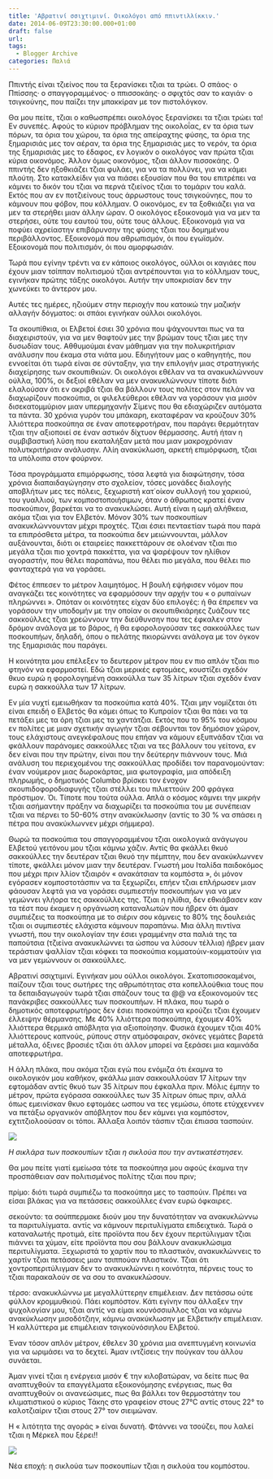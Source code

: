 ```yaml
---
title: 'Αβρατινί σσιχτιμινί. Οικολόγοι από ππιντιλλίκκιν.'
date: 2014-06-09T23:30:00.000+01:00
draft: false
url: 
tags:
  - Blogger Archive
categories: Παλιά
---
```


  

  

Ππιντής είναι τζιείνος που τα ξερανίσκει τζιαι τα τρώει. Ο σπάος· ο Ππίσσης· ο σπαγγοραμμένος· ο ππισσοκάης· ο σφιχτός σαν το καγιάν· ο τσιγκούνης, που παίζει την μπακκίραν με τον πιστολόγκον. 

  

Θα μου πείτε, τζιαι ο καθωσπρέπει οικολόγος ξερανίσκει τα τζιαι τρώει τα! Εν συνεπές. Αφούς το κύριον πρόβλημαν της οικολοΐας, εν τα όρια των πόρων, τα όρια του χώρου, τα όρια της απείραχτης φύσης, τα όρια της ξημαρισιάς μες τον αέραν, τα όρια της ξημαρισιάς μες το νερόν, τα όρια της ξημαρισιάς μες το έδαφος, εν λογικόν ο οικολόγος ναν πρώτα τζιαι κύρια οικονόμος. Άλλον όμως οικονόμος, τζιαι άλλον πισσοκάης. Ο ππιντής δεν ηξοθκιάζει τζιαι φυλάει, για να τα πολλύνει, για να κάμει πλούτη. Στο κατακλείδιν για να πιάσει εξουσίαν που θα του επιτρέπει να κάμνει το δικόν του τζιαι να περνά τζιείνος τζιαι το τομάριν του καλά. Εκτός που αν εν ποτζιείνους τους άρρωστους τους τσιγκούνηες, που το κάμνουν που φόβον, που κόλλημαν. Ο οικονόμος, εν τα ξοθκιάζει για να μεν τα στερήθει μιαν άλλην ώραν. Ο οικολόγος εξοικονομά για να μεν τα στερήσει, ούτε του εαυτού του, ούτε τους άλλους. Εξοικονομά για να ποφύει αχρείαστην επιβάρυνσην της φύσης τζιαι του δομημένου περιβάλλοντος. Εξοικονομά που αθρωπισμόν, όι που εγωϊσμόν. Εξοικονομά που πολιτισμόν, όι που αμορφωσιάν.

  

Τωρά που εγίνην τρέντι να εν κάποιος οικολόγος, ούλλοι οι καγιάες που έχουν μιαν τσίππαν πολιτισμού τζιαι αντρέπουνται για το κόλλημαν τους, εγινήκαν πρώτης τάξης οικολόγοι. Αυτήν την υποκρισίαν δεν την χωνεύκει το άντερον μου.

  

Αυτές τες ημέρες, ηζιούμεν στην περιοχήν που κατοικώ την μαζικήν αλλαγήν δόγματος: οι σπάοι εγινήκαν ούλλοι οικολόγοι.

  

Τα σκουπίθκια, οι Ελβετοί έσιει 30 χρόνια που ψάχνουνται πως να τα διαχειριστούν, για να μεν θαφτούν μες την βρώμαν τους τζιαι μες την δυσωδίαν τους. Αθθυμούμαι έναν μάθημαν για την πολυκριτήριαν ανάλυσην που έκαμα στα νιάτα μου. Εδιηγήτουν μας ο καθηγητής, που εννοείται ότι τωρά είναι σε σύνταξην, για την επιλογήν μιας στρατηγικής διαχείρησης των σκουπιθκιών. Οι οικολόγοι εθέλαν να τα ανακυκλώννουν ούλλα, 100%, οι δεξιοί εθέλαν να μεν ανακυκλώννουν τίποτε διότι ελαλούσαν ότι εν ακριβά τζιαι θα βάλλουν τους πολίτες στον πελάν να διαχωρίζουν ποσκούπια, οι φιλελεύθεροι εθέλαν να γοράσουν για μισόν δισεκατομμύριον μιαν υπερμηχανήν Σίμενς που θα εδιαχώριζεν αυτόματα τα πάντα. 30 χρόνια γυρόν του μπάκαρη, εκαταφέραν να κρούζουν 30% λλιόττερα ποσκούπηα σε έναν αποτεφροτήραν, που παράγει θερμότηταν τζιαι την αξιοποιεί σε έναν αστικόν δίχτυον θέρμασσης. Αυτή ήταν η συμβιβαστική λύση που εκαταλήξαν μετά που μιαν μακροχρόνιαν πολυτκριτήριαν ανάλυσην. Λλίη ανακύκλωση, αρκετή επιμόρφωση, τζιαι τα υπόλοιπα στον φούρνον.

  

Τόσα προγράμματα επιμόρφωσης, τόσα λεφτά για διαφώτησην, τόσα χρόνια διαπαιδαγώγησην στο σχολείον, τόσες μονάδες διαλογής αποβλήτων μες τες πόλεις, ξεχωριστή κατ΄οίκον συλλογή του χαρκιού, του γυαλλιού, των κομποστοποιήσιμων, όταν ο άθρωπος κρατεί έναν ποσκούπιον, βαρκέται να το ανακυκλώσει. Αυτή είναι η ωμή αλήθκεια, ακόμα τζιαι για τον Ελβετόν. Μόνον 30% των ποσκουπίων ανακυκλώννουνταν μέχρι προχτές. Τζιαι έσιει πενταετίαν τωρά που παρά τα επιπρόσθετα μέτρα, τα ποσκούπια δεν μειώννουνται, μάλλον αυξάνουνται, διότι οι εταιρείες πακκεττάρουν σε ολοέναν τζιαι πιο μεγάλα τζιαι πιο χοντρά πακκέττα, για να ψαρέψουν τον ηλίθιον αγοραστήν, που θέλει παραπάνω, που θέλει πιο μεγάλα, που θέλει πιο φανταχτερά για να γοράσει.

  

Φέτος έππεσεν το μέτρον λαιμητόμος. Η βουλή εψήφισεν νόμον που αναγκάζει τες κοινότητες να εφαρμόσουν την αρχήν του « ο ρυπαίνων πληρώννει ». Οπόταν οι κοινότητες είχαν δύο επιλογές: ή θα έπρεπεν να γοράσουν την υποδομήν με την οποίαν οι σκουπιθκιάρηες ζυάζουν τες σακκούλλες τζιαι χρεώννουν την διεύθυνσην που τες έφκαλεν στον δρόμον ανάλογα με το βάρος, ή θα εφορολογούσαν τες σακκούλλες των ποσκουπήων, δηλαδή, όπου ο πελάτης πκιορώννει ανάλογα με τον όγκον της ξημαρισιάς που παράγει. 

  

Η κοινότητα μου επέλεξεν το δευτερον μέτρον που εν πιο απλόν τζιαι πιο φτηνόν να εφαρμοστεί. Εδώ τζιαι μερικές εφτομάες, κουστίζει σχεδόν θκυο ευρώ η φορολογημένη σακκούλλα των 35 λίτρων τζιαι σχεδόν έναν ευρώ η σακκούλλα των 17 λίτρων.

  

Εν μία νυχτί εμειωθήκαν τα ποσκούπια κατά 40%. Τζιαι μην νομίζεται ότι είναι επειδή ο Ελβετός θα κάμει όπως το Κυπραίον τζιαι θα πάει να τα πετάξει μες τα όρη τζιαι μες τα χαντάτζια. Εκτός που το 95% του κόσμου εν πολίτες με μιαν σχετικήν αγωγήν τζιαι σέβουνται τον δημόσιον χώρον, τους ελάχιστους ανεγκέφαλους που επήαν να κάμουν εξυπνάδαν τζιαι να φκάλλουν παράνομες σακκούλλες τζιαι να τες βάλλουν του γείτονα, εν δεν είναι που την πρώτην, είναι που την δεύτερην πιάννουν τους. Μιά ανάλυση του περιεχομένου της σακκούλλας προδίδει τον παρανομούνταν: έναν νούμερον μιας δωροκάρτας, μια φωτογραφία, μια απόδειξη πληρωμής, ο δημοτικός Columbo βρίσκει τον ένοχον σκουπιδοφοροδιαφυγής τζιαι στέλλει του πιλιεττούιν 200 φράγκα πρόστιμον. Όι. Τίποτε που τούτα ούλλα. Απλά ο κόσμος κάμνει την μικρήν τζιαι ασήμαντην πράξην να διαχωρίζει τα ποσκούπια του με συνέπειαν τζιαι να πέρνει το 50-60% στην ανακύκλωσην (αντίς το 30 % να σπάσει η πέτρα που ανακύκλωννεν μέχρι σήμμερα).

  

Θωρώ τα ποσκούπια του σπαγγοραμμένου τζιαι οικολογικά ανάγωγου Ελβετού γειτόνου μου τζιαι κάμνω χάζιν. Αντίς θα φκάλλει θκυό σακκούλλες την δευτέραν τζιαι θκυό την πέμπτην, που δεν ανακύκλωννεν τίποτε, φκάλλει μόνον μιαν την δευτέραν. Γνωστή μου Ιταλίδα παιδοκόμος που μέχρι πριν λλίον τζιαιρόν « ανακάτσιαν τα κομπόστα », όι μόνον εγόρασεν κομποστοτάσπιν να τα ξεχωρίζει, επήεν τζιαι επλήρωσεν μιαν φάουσαν λεφτά για να γοράσει συμπιεστήν ποσκουπήων για να μεν γεμώννει γλήορα τες σακκούλλες της. Τζιαι η ηλίθια, δεν εθκιάβασεν καν τα τέστ που έκαμεν η οργάνωση καταναλωτών που ήβρεν ότι άμαν συμπιέζεις τα ποσκούπηα με το σιέριν σου κάμνεις το 80% της δουλειάς τζιαι οι συμπιεστές ελάχιστα κάμνουν παραπάνω. Μια άλλη πιντίνα γνωστή, που την οικολογίαν την έσιει γραμμένην στα παλιά της τα παπούτσια (τζιείνα ανακυκλώννει τα ώσπου να λύσουν τέλλια) ήβρεν μιαν τεράστιαν ψαλλίαν τζιαι κόφκει τα ποσκούπια κομματούιν-κομματούιν για να μεν γεμώννουν οι σακκούλλες.

  

Αβρατινί σσιχτιμινί. Εγινήκαν μου ούλλοι οικολόγοι. Σκατοπισσοκαμένοι, παίζουν τζιαι τους σωτήρες της αθρωπότητας στα κοπελλούθκια τους που τα δεπαιδαγωγούν τωρά τζιαι σπάζουν τους τα @@ να εξοικονομούν τες πανάκριβες σακκούλλες των ποσκουπήων. Η πλάκα, που τωρά ο δημοτικός αποτεφρωτήρας δεν έσιει ποσκούπηα να κρούζει τζιαι έχουμεν έλλειψην θέρμανσης. Με 40% λλιόττερα ποσκούπηα, έχουμεν 40% λλιόττερα θερμικά απόβλητα για αξιοποίησην. Φυσικά έχουμεν τζιαι 40% λλιόττερους καπνούς, ρύπους στην ατμόσφαιραν, σκόνες γεμάτες βαρετά μέταλλα, όξινες βροσιές τζιαι ότι άλλον μπορεί να ξεράσει μια καμινάδα αποτεφρωτήρα.

  

Η άλλη πλάκα, που ακόμα τζιαι εγώ που ενόμιζα ότι έκαμνα το οικολογικόν μου καθήκον, φκάλλω μιαν σακκουλλούαν 17 λίτρων την εφτομάδαν αντίς θκυό των 35 λίτρων που έφκαλλα πριν. Μόλις έμπην το μέτρον, πρώτα εγόρασα σακκούλλες των 35 λίτρων όπως πριν, αλλά όπως εμεινίσκαν θκυο εφτομάες ωσπου να τες γεμώσω, όποτε ετύχχεννεν να πετάξω οργανικόν απόβλητον που δεν κάμνει για κομπόστον, εχτιτζιολοούσαν οι τόποι. Άλλαξα λοιπόν τάσπιν τζιαι έπιασα τασπούιν.

  

[![](https://blogger.googleusercontent.com/img/b/R29vZ2xl/AVvXsEjEmkcA2M2JP8AGtLYt4T2QQWb1GM9dbpJr3is_-LsKwfTcWOf9WYruqcnada75XzCYQEIblE_ogpZV4I6y8sigWr_32OYl1ztDbjBY9OiJJ0ebFC5PYPvbHt4JpJzj4QKnhOK1mkDfw3I/s1600/Capture+d%E2%80%99e%CC%81cran+2014-05-31+a%CC%80+12.33.43.png)](https://blogger.googleusercontent.com/img/b/R29vZ2xl/AVvXsEjEmkcA2M2JP8AGtLYt4T2QQWb1GM9dbpJr3is_-LsKwfTcWOf9WYruqcnada75XzCYQEIblE_ogpZV4I6y8sigWr_32OYl1ztDbjBY9OiJJ0ebFC5PYPvbHt4JpJzj4QKnhOK1mkDfw3I/s1600/Capture+d%E2%80%99e%CC%81cran+2014-05-31+a%CC%80+12.33.43.png)

_Η σικλάρα των ποσκουπίων τζιαι η σικλούα που την αντικατέστησεν._

  

Θα μου πείτε γιατί εμείωσα τότε τα ποσκούπηα μου αφούς έκαμνα την προσπάθειαν σαν πολιτισμένος πολίτης τζιαι που πριν;

  

πρίμο: διότι τωρά συμπιέζω τα ποσκούπηα μες το τασπούιν. Πρέπει να είσαι βλάκας για να πετάσσεις σακκούλλες έναν ευρώ όφκαιρες.

σεκούντο: τα σούππερμακε διούν μου την δυνατότηταν να ανακυκλώννω τα παριτυλίγματα. αντίς να κάμνουν περιτυλίγματα επιδειχτικά. Τωρά ο καταναλωτής προτιμά, είτε προϊόντα που δεν έχουν περιτύλιγμαν τζιαι πιάννει τα χύμαν, είτε προϊόντα που σου βάλλουν ανακυκλώσιμα περιτυλίγματα. Ξεχωριστά το χαρτίν που το πλαστικόν, ανακυκλώννεις το χαρτίν τζιαι πετάσσεις μιαν τσιππούαν πλαστικόν. Τζιαι ότι χοντροπεριτύλιγμαν δεν το ανακυκλώννει η κοινότητα, πέρνεις τους το τζιαι παρακαλούν σε να σου το ανακυκλώσουν.

τέρσο: ανακυκλώννω με μεγαλλύττερην επιμέλειαν. Δεν πετάσσω ούτε φύλλον κρομμυθκιού. Πάει κομπόστον. Κάτι εγίνην που άλλαξεν την ψυχολογίαν μου, τζιαι αντίς να είμαι κουνόσσιυλλος τζιαι να κάμνω ανακύκλωσην μισοδότζιην, κάμνω ανακύκλωσην με Ελβετικήν επιμέλειαν. Ή καλλύττερα με επιμέλειαν τσιγκούνόσιηλου Ελβετού.

  

Έναν τόσον απλόν μέτρον, έθελεν 30 χρόνια μια ανεπτυγμένη κοινωνία για να ωριμάσει να το δεχτεί. Άμαν ιντζίσεις την πούγκαν του άλλου συνάεται.

  

Άμαν γινεί τζιαι η ενέργεια μισόν € την κιλοβατώραν, να δείτε πως θα αναπτυχθούν τα επαγγέλματα εξοικονόμησης ενέργειας, πως θα αναπτυχθούν οι ανανεώσιμες, πως θα βάλλει τον θερμοστάτην του κλιματιστικού ο κύριος Τάκης στο γραφείον στους 27°C αντίς στους 22° το καλοτζιαίριν τζιαι στους 27° τον σιειμώναν. 

  

  

Η « λιτότητα της αγοράς » είναι δυνατή. Φτάννει να τσούζει, που λαλεί τζιαι η Μέρκελ που ξέρει!!  
  

  

[![](https://blogger.googleusercontent.com/img/b/R29vZ2xl/AVvXsEh3ASzCPNMMxnfeAvp3Rt9SyTtezDVphG26dsfML8weAqE2jDpn5SSCG9aAU6ISXXcEtc-TdD4uTJmsriwq05zDP3tDrETTw0J9TirWg-MpGG93Iz1aHRa80YvGa1prxVeCKDLG-uOywdI/s1600/Capture+d%E2%80%99e%CC%81cran+2014-05-31+a%CC%80+12.34.09.png)](https://blogger.googleusercontent.com/img/b/R29vZ2xl/AVvXsEh3ASzCPNMMxnfeAvp3Rt9SyTtezDVphG26dsfML8weAqE2jDpn5SSCG9aAU6ISXXcEtc-TdD4uTJmsriwq05zDP3tDrETTw0J9TirWg-MpGG93Iz1aHRa80YvGa1prxVeCKDLG-uOywdI/s1600/Capture+d%E2%80%99e%CC%81cran+2014-05-31+a%CC%80+12.34.09.png)

Νέα εποχή: η σικλούα των ποσκουπίων τζιαι η σικλούα του κομπόστου.
